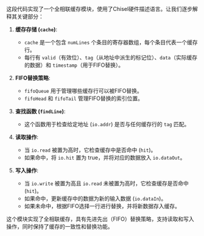 这段代码实现了一个全相联缓存模块，使用了Chisel硬件描述语言。让我们逐步解释其关键部分：

1. **缓存存储 (`cache`)**:
   - `cache` 是一个包含 `numLines` 个条目的寄存器数组，每个条目代表一个缓存行。
   - 每行有 `valid`（有效位）、`tag`（从地址中派生的标记位）、`data`（实际缓存的数据）和 `timestamp`（用于FIFO替换）。

2. **FIFO替换策略**:
   - `fifoQueue` 用于管理哪些缓存行可以被FIFO替换。
   - `fifoHead` 和 `fifoTail` 管理FIFO替换的索引位置。

3. **查找函数 (`findLine`)**:
   - 这个函数用于检查给定地址 (`io.addr`) 是否与任何缓存行的 `tag` 匹配。

4. **读取操作**:
   - 当 `io.read` 被置为高时，它检查缓存中是否命中 (`hit`)。
   - 如果命中，将 `io.hit` 置为 true，并将对应的数据放入 `io.dataOut`。

5. **写入操作**:
   - 当 `io.write` 被置为高且 `io.read` 未被置为高时，它检查缓存是否命中 (`hit`)。
   - 如果命中，更新缓存中的数据为新的输入数据 (`io.dataIn`)。
   - 如果未命中，根据FIFO选择一行进行替换，并将新数据存入缓存。

这个模块实现了全相联缓存，具有先进先出（FIFO）替换策略，支持读取和写入操作，同时保持了缓存的一致性和替换功能。
